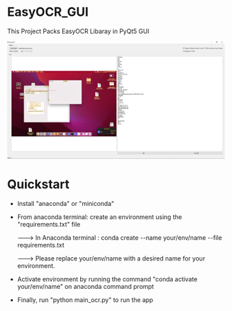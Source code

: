 # EasyOCR_GUI
This Project Packs EasyOCR Libaray in PyQt5 GUI

![Screenshot](test_gui.PNG)


# Quickstart

* Install "anaconda" or "miniconda" 

* From anaconda terminal: create an environment using the "requirements.txt" file

   ---> In Anaconda terminal : conda create --name your/env/name --file requirements.txt

   ---> Please replace your/env/name with a desired name for your environment.

* Activate environment by running the command "conda activate your/env/name" on anaconda command prompt

* Finally, run "python main_ocr.py" to run the app
